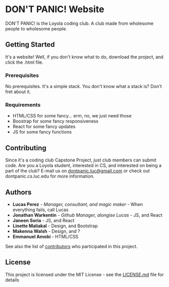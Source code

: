 # DON'T PANIC! Website

DON'T PANIC! is the Loyola coding club. A club made from wholesome people to wholesome people.

## Getting Started

It's a website! Well, if you don't know what to do, download the project, and click the .html file. 

### Prerequisites

No prerequisites. It's a simple stack. You don't know what a stack is? Don't fret about it.

### Requirements

* HTML/CSS for some fancy... erm, no, we just need those
* Boostrap for some fancy responsiveness
* React for some fancy updates
* JS for some fancy functions

## Contributing

Since it's a coding club Capstone Project, just club members can submit code. Are you a Loyola student, interested in CS, and interested on being a part of the club? E-mail us on dontpanic.luc@gmail.com or check out dontpanic.cs.luc.edu for more information.

## Authors

* **Lucas Perez** - *Manager, consultant, and magic maker* - When everything fails, call Lucas
* **Jonathan Warkentin** - *Github Manager, alongise Lucas* - JS, and React
* **Janeen Soria** - JS, and React
* **Linette Maliakal** - Design, and Bootstrap
* **Makenna Walsh** - Design, and ?
* **Emmanuel Amobi** - HTML/CSS

See also the list of [contributors](https://github.com/donatelucas/dont-panic-website/contributors) who participated in this project.

## License

This project is licensed under the MIT License - see the [LICENSE.md](LICENSE.md) file for details
